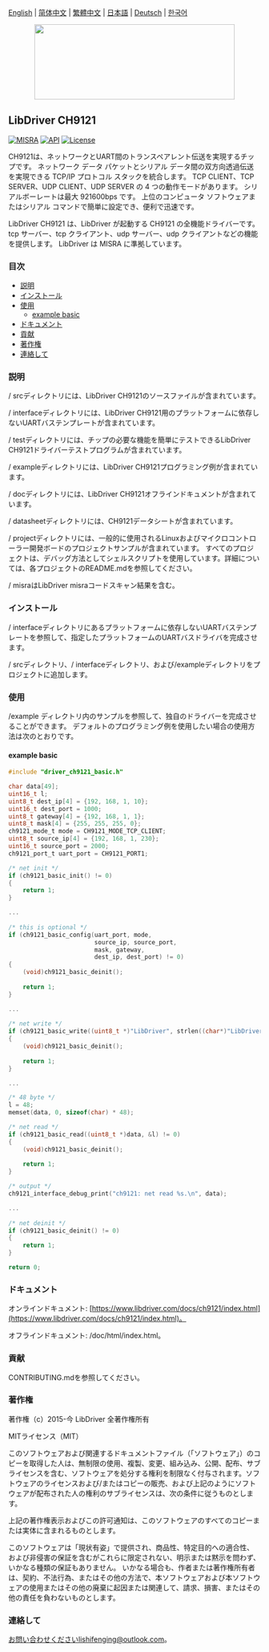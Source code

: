 [English](/README.md) | [ 简体中文](/README_zh-Hans.md) | [繁體中文](/README_zh-Hant.md) | [日本語](/README_ja.md) | [Deutsch](/README_de.md) | [한국어](/README_ko.md)

<div align=center>
<img src="/doc/image/logo.svg" width="400" height="150"/>
</div>

## LibDriver CH9121

[![MISRA](https://img.shields.io/badge/misra-compliant-brightgreen.svg)](/misra/README.md) [![API](https://img.shields.io/badge/api-reference-blue.svg)](https://www.libdriver.com/docs/ch9121/index.html) [![License](https://img.shields.io/badge/license-MIT-brightgreen.svg)](/LICENSE)

CH9121は、ネットワークとUART間のトランスペアレント伝送を実現するチップです。 ネットワーク データ パケットとシリアル データ間の双方向透過伝送を実現できる TCP/IP プロトコル スタックを統合します。 TCP CLIENT、TCP SERVER、UDP CLIENT、UDP SERVER の 4 つの動作モードがあります。 シリアルボーレートは最大 921600bps です。 上位のコンピュータ ソフトウェアまたはシリアル コマンドで簡単に設定でき、便利で迅速です。

LibDriver CH9121 は、LibDriver が起動する CH9121 の全機能ドライバーです。tcp サーバー、tcp クライアント、udp サーバー、udp クライアントなどの機能を提供します。 LibDriver は MISRA に準拠しています。

### 目次

  - [説明](#説明)
  - [インストール](#インストール)
  - [使用](#使用)
    - [example basic](#example-basic)
  - [ドキュメント](#ドキュメント)
  - [貢献](#貢献)
  - [著作権](#著作権)
  - [連絡して](#連絡して)

### 説明

/ srcディレクトリには、LibDriver CH9121のソースファイルが含まれています。

/ interfaceディレクトリには、LibDriver CH9121用のプラットフォームに依存しないUARTバステンプレートが含まれています。

/ testディレクトリには、チップの必要な機能を簡単にテストできるLibDriver CH9121ドライバーテストプログラムが含まれています。

/ exampleディレクトリには、LibDriver CH9121プログラミング例が含まれています。

/ docディレクトリには、LibDriver CH9121オフラインドキュメントが含まれています。

/ datasheetディレクトリには、CH9121データシートが含まれています。

/ projectディレクトリには、一般的に使用されるLinuxおよびマイクロコントローラー開発ボードのプロジェクトサンプルが含まれています。 すべてのプロジェクトは、デバッグ方法としてシェルスクリプトを使用しています。詳細については、各プロジェクトのREADME.mdを参照してください。

/ misraはLibDriver misraコードスキャン結果を含む。

### インストール

/ interfaceディレクトリにあるプラットフォームに依存しないUARTバステンプレートを参照して、指定したプラットフォームのUARTバスドライバを完成させます。

/ srcディレクトリ、/ interfaceディレクトリ、および/exampleディレクトリをプロジェクトに追加します。

### 使用

/example ディレクトリ内のサンプルを参照して、独自のドライバーを完成させることができます。 デフォルトのプログラミング例を使用したい場合の使用方法は次のとおりです。

#### example basic

```C
#include "driver_ch9121_basic.h"

char data[49];
uint16_t l;
uint8_t dest_ip[4] = {192, 168, 1, 10};
uint16_t dest_port = 1000;
uint8_t gateway[4] = {192, 168, 1, 1};
uint8_t mask[4] = {255, 255, 255, 0};
ch9121_mode_t mode = CH9121_MODE_TCP_CLIENT;
uint8_t source_ip[4] = {192, 168, 1, 230};
uint16_t source_port = 2000;
ch9121_port_t uart_port = CH9121_PORT1;

/* net init */
if (ch9121_basic_init() != 0)
{
    return 1;
}

...
    
/* this is optional */
if (ch9121_basic_config(uart_port, mode,
                        source_ip, source_port, 
                        mask, gateway,
                        dest_ip, dest_port) != 0)
{
    (void)ch9121_basic_deinit();
    
    return 1;
}

...
    
/* net write */
if (ch9121_basic_write((uint8_t *)"LibDriver", strlen((char*)"LibDriver")) != 0)
{
    (void)ch9121_basic_deinit();
    
    return 1;
}

...

/* 48 byte */
l = 48;
memset(data, 0, sizeof(char) * 48);

/* net read */
if (ch9121_basic_read((uint8_t *)data, &l) != 0)
{
    (void)ch9121_basic_deinit();
    
    return 1;
}

/* output */
ch9121_interface_debug_print("ch9121: net read %s.\n", data);

...
    
/* net deinit */
if (ch9121_basic_deinit() != 0)
{
    return 1;
}

return 0;
```

### ドキュメント

オンラインドキュメント: [https://www.libdriver.com/docs/ch9121/index.html](https://www.libdriver.com/docs/ch9121/index.html)。

オフラインドキュメント: /doc/html/index.html。

### 貢献

CONTRIBUTING.mdを参照してください。

### 著作権

著作権（c）2015-今 LibDriver 全著作権所有

MITライセンス（MIT）

このソフトウェアおよび関連するドキュメントファイル（「ソフトウェア」）のコピーを取得した人は、無制限の使用、複製、変更、組み込み、公開、配布、サブライセンスを含む、ソフトウェアを処分する権利を制限なく付与されます。ソフトウェアのライセンスおよび/またはコピーの販売、および上記のようにソフトウェアが配布された人の権利のサブライセンスは、次の条件に従うものとします。

上記の著作権表示およびこの許可通知は、このソフトウェアのすべてのコピーまたは実体に含まれるものとします。

このソフトウェアは「現状有姿」で提供され、商品性、特定目的への適合性、および非侵害の保証を含むがこれらに限定されない、明示または黙示を問わず、いかなる種類の保証もありません。 いかなる場合も、作者または著作権所有者は、契約、不法行為、またはその他の方法で、本ソフトウェアおよび本ソフトウェアの使用またはその他の廃棄に起因または関連して、請求、損害、またはその他の責任を負わないものとします。

### 連絡して

お問い合わせくださいlishifenging@outlook.com。